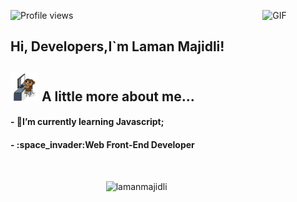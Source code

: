 ![Profile views](https://gpvc.arturio.dev/LamanMajidli)
<img align="right" object-fit="cover" alt="GIF" height="280px" width="20%" src="https://media.giphy.com/media/R03zWv5p1oNSQd91EP/giphy.gif" />
<div align="left">
<h2> Hi, Developers,I`m Laman Majidli!</h2>
<h2> <img src="https://github.com/keshavsingh4522/keshavsingh4522/blob/master/Assets/Monkey_Kid_Coding.gif" width="45px">  A little more about me...  </h2>
 <h4> 
- 🌱I’m currently learning Javascript;<h4>
 <h4>   - 	:space_invader:Web Front-End Developer  </h4>
  <br>
 <p align="center" > <img src="https://github-readme-stats.vercel.app/api?username=LamanMajidli&show_icons=true&theme=gotham" alt="lamanmajidli" />
  </div>
